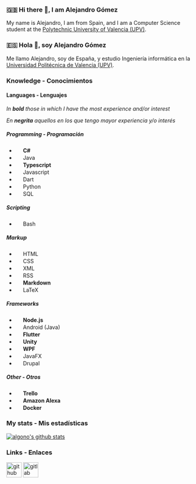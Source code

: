 ### :uk: Hi there 👋, I am Alejandro Gómez
My name is Alejandro, I am from Spain, and I am a Computer Science student at the [Polytechnic University of Valencia (UPV)](https://www.upv.es/index-en.html).

### :es: Hola 👋, soy Alejandro Gómez
Me llamo Alejandro, soy de España, y estudio Ingeniería informática en la [Universidad Politécnica de Valencia (UPV)](https://www.upv.es).

### Knowledge - Conocimientos
#### Languages - Lenguajes
*In **bold** those in which I have the most experience and/or interest*

*En **negrita** aquellos en los que tengo mayor experiencia y/o interés*

##### Programming - Programación
- <img height="16" width="16" src="https://cdn.jsdelivr.net/npm/simple-icons@v3/icons/csharp.svg" /> **C\#**
- <img height="16" width="16" src="https://cdn.jsdelivr.net/npm/simple-icons@v3/icons/java.svg" /> Java
- <img height="16" width="16" src="https://cdn.jsdelivr.net/npm/simple-icons@v3/icons/typescript.svg" /> **Typescript**
- <img height="16" width="16" src="https://cdn.jsdelivr.net/npm/simple-icons@v3/icons/javascript.svg" /> Javascript
- <img height="16" width="16" src="https://cdn.jsdelivr.net/npm/simple-icons@v3/icons/dart.svg" /> Dart
- <img height="16" width="16" src="https://cdn.jsdelivr.net/npm/simple-icons@v3/icons/python.svg" /> Python
- <img height="16" width="16" src="https://cdn.jsdelivr.net/npm/simple-icons@v3/icons/mysql.svg" /> SQL

##### Scripting
- <img height="16" width="16" src="https://cdn.jsdelivr.net/npm/simple-icons@v3/icons/gnubash.svg" /> Bash

##### Markup
- <img height="16" width="16" src="https://cdn.jsdelivr.net/npm/simple-icons@v3/icons/html5.svg" /> HTML
- <img height="16" width="16" src="https://cdn.jsdelivr.net/npm/simple-icons@v3/icons/css3.svg" /> CSS
- <img height="16" width="16" src="https://cdn.jsdelivr.net/npm/simple-icons@v3/icons/w3c.svg" /> XML
- <img height="16" width="16" src="https://cdn.jsdelivr.net/npm/simple-icons@v3/icons/rss.svg" /> RSS
- <img height="16" width="16" src="https://cdn.jsdelivr.net/npm/simple-icons@v3/icons/markdown.svg" /> **Markdown**
- <img height="16" width="16" src="https://cdn.jsdelivr.net/npm/simple-icons@v3/icons/latex.svg" /> LaTeX

##### Frameworks
- <img height="16" width="16" src="https://cdn.jsdelivr.net/npm/simple-icons@v3/icons/node-dot-js.svg" /> **Node.js**
- <img height="16" width="16" src="https://cdn.jsdelivr.net/npm/simple-icons@v3/icons/android.svg" /> Android (Java)
- <img height="16" width="16" src="https://cdn.jsdelivr.net/npm/simple-icons@v3/icons/flutter.svg" /> **Flutter**
- <img height="16" width="16" src="https://cdn.jsdelivr.net/npm/simple-icons@v3/icons/unity.svg" /> **Unity**
- <img height="16" width="16" src="https://cdn.jsdelivr.net/npm/simple-icons@v3/icons/windows.svg" /> **WPF**
- <img height="16" width="16" src="https://cdn.jsdelivr.net/npm/simple-icons@v3/icons/java.svg" /> JavaFX
- <img height="16" width="16" src="https://cdn.jsdelivr.net/npm/simple-icons@v3/icons/drupal.svg" /> Drupal

##### Other - Otros
- <img height="16" width="16" src="https://cdn.jsdelivr.net/npm/simple-icons@v3/icons/trello.svg" /> **Trello**
- <img height="16" width="16" src="https://cdn.jsdelivr.net/npm/simple-icons@v3/icons/amazonalexa.svg" /> **Amazon Alexa**
- <img height="16" width="16" src="https://cdn.jsdelivr.net/npm/simple-icons@v3/icons/docker.svg" /> **Docker**

### My stats - Mis estadísticas
[![algono's github stats](https://github-readme-stats.vercel.app/api?username=algono&show_icons=true&theme=gotham&count_private=true)](https://github.com/anuraghazra/github-readme-stats)

<!--
It only works for personal repos, and does not count organizations, so it is not that accurate (for now)
Check out issue https://github.com/anuraghazra/github-readme-stats/issues/1

[![Top Langs](https://github-readme-stats.vercel.app/api/top-langs/?username=algono)](https://github.com/anuraghazra/github-readme-stats)
-->

### Links - Enlaces

[<img height="40" alt="github" src="https://cdn.jsdelivr.net/npm/simple-icons@v3/icons/github.svg" />](https://github.com/algono)
[<img height="40" alt="gitlab" src="https://cdn.jsdelivr.net/npm/simple-icons@v3/icons/gitlab.svg" />](https://gitlab.com/algono)
